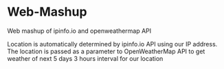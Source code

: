 # Web-Mashup
Web mashup of ipinfo.io and openweathermap API

Location is automatically determined by ipinfo.io API using our IP address. The location is passed as a parameter to OpenWeatherMap API to get weather of next 5 days 3 hours interval for our location
